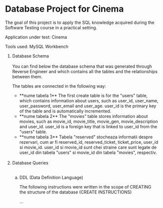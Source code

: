 <h1>Database Project for Cinema </h1>

The goal of this project is to apply the SQL knowledge acquired during the Software Testing course in a practical setting.

Application under test: Cinema

Tools used: MySQL Workbench

<ol>
<li>Database Schema </li>
<br>
You can find below the database schema that was generated through Reverse Engineer and which contains all the tables and the relationships between them.

The tables are connected in the following way:

<ul>
  <li> **nume tabela 1**  The first create table is for the "users" table, which contains information about users, such as user_id, user_name, user_password, user_email and user_age. user_id is the primary key of the table and is automatically incremented.</li>
  <li> **nume tabela 2**  The "movies" table stores information about movies, such as movie_id, movie_title, movie_gen, movie_description and user_id. user_id is a foreign key that is linked to user_id from the "users" table.</li>
  <li> **nume tabela 3**  Tabela "reserved" stocheaza informatii despre rezervari, cum ar fi reserved_id, reserved_ticket, ticket_price, user_id si movie_id. user_id si movie_id sunt chei straine care sunt legate de user_id din tabela "users" si movie_id din tabela "movies", respectiv.</li>
</ul><br>

<li>Database Queries</li><br>

<ol type="a">
  <li>DDL (Data Definition Language)</li>

  The following instructions were written in the scope of CREATING the structure of the database (CREATE INSTRUCTIONS)

  ...



